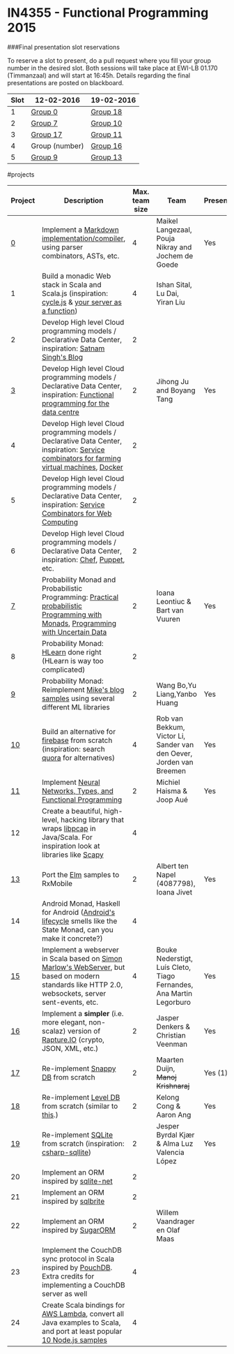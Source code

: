 # IN4355 - Functional Programming 2015


###Final presentation slot reservations

To reserve a slot to present, do a pull request where you fill your group number in the desired slot. Both sessions will take place at EWI-LB 01.170 (Timmanzaal) and will start at 16:45h. Details regarding the final presentations are posted on blackboard.



| Slot |  12-02-2016 | 19-02-2016 |
| --- | --- | --- |
| 1 | [Group 0](https://github.com/fptudelft/MarkdownCompiler) | [Group 18](https://github.com/fptudelft/lsm-hs)       |
| 2 | [Group 7](https://github.com/fptudelft/ProbabilisticMonads) | [Group 10](https://github.com/fptudelft/AlternativeFirebase)       |
| 3 | [Group 17](https://github.com/mjduijn/AlternativeSnappyDB) | [Group 11](https://github.com/fptudelft/NeuralNetworksFP)       |
| 4 | Group (number) | [Group 16](https://github.com/fptudelft/AlternativeRapture.IO)       |
| 5 | [Group 9](https://github.com/fptudelft/MachineLearningSamples) | [Group 13](https://github.com/fptudelft/ElmSamples) |


#projects

| Project | Description | Max. team size | Team | Presenting? | timeslot |
| ------- | ----------- | -------------- | ---- | ----------- | ----- |
| [0](https://github.com/fptudelft/MarkdownCompiler) | Implement a [Markdown implementation/compiler](http://research.microsoft.com/en-us/um/people/daan/madoko/doc/reference.html), using parser combinators, ASTs, etc. | 4 | Maikel Langezaal, Pouja Nikray and Jochem de Goede  | Yes | 12:10 - 12:15 |
| 1 | Build a monadic Web stack in Scala and Scala.js (inspiration: [cycle.js](http://cycle.js.org/) & [your server as a function](http://dl.acm.org/citation.cfm?id=2525538)) | 4 | Ishan Sital, Lu Dai, Yiran Liu| | - |
| 2 | Develop High level Cloud programming models / Declarative Data Center, inspiration: [Satnam Singh's Blog](http://blog.raintown.org/) | 2 |  | | - |
| [3](https://github.com/fptudelft/DeclarativeDataCenter) | Develop High level Cloud programming models / Declarative Data Center, inspiration: [Functional programming for the data centre](http://research.microsoft.com/en-us/um/people/simonpj/papers/parallel/epstein-thesis.pdf) | 2 | Jihong Ju and Boyang Tang | Yes | 14:40 - 14:55 |
| 4 | Develop High level Cloud programming models / Declarative Data Center, inspiration: [Service combinators for farming virtual machines](http://research.microsoft.com/pubs/70522/tr-2007-165.pdf), [Docker](https://www.docker.com/) | 2 |  | | - |
| 5 | Develop High level Cloud programming models / Declarative Data Center, inspiration: [Service Combinators for Web Computing](http://citeseerx.ist.psu.edu/viewdoc/download?doi=10.1.1.165.8408&rep=rep1&type=pdf) | 2 |  | | - | 
| 6 | Develop High level Cloud programming models / Declarative Data Center, inspiration: [Chef](https://www.chef.io/), [Puppet](https://github.com/puppetlabs/puppet), etc. | 2 |  | | - | 
| [7](https://github.com/fptudelft/ProbabilisticMonads) | Probability Monad and Probabilistic Programming: [Practical probabilistic Programming with Monads](http://dl.acm.org/citation.cfm?id=2804317), [Programming with Uncertain Data](http://www.cs.utexas.edu/users/mckinley/papers/bornholt-honors-2013.pdf) | 2 | Ioana Leontiuc & Bart van Vuuren | Yes | 10:30 - 10:45 | 
| 8 | Probability Monad: [HLearn](https://izbicki.me/public/papers/tfp2013-hlearn-a-machine-learning-library-for-haskell.pdf) done right (HLearn is way too complicated) | 2 |  | | - |
| [9](https://github.com/fptudelft/MachineLearningSamples) | Probability Monad: Reimplement [Mike's blog samples](https://xyclade.github.io/MachineLearning/)  using several different ML libraries| 2 | Wang Bo,Yu Liang,Yanbo Huang| Yes | 13:00 - 13:15 |
| [10](https://github.com/fptudelft/AlternativeFirebase) | Build an alternative for [firebase](https://www.firebase.com/) from scratch (inspiration: search [quora](https://www.quora.com/) for alternatives) | 4 |  Rob van Bekkum, Victor Li, Sander van den Oever, Jorden van Breemen | Yes | 13:20 - 13:35 |
| [11](https://github.com/fptudelft/NeuralNetworksFP) | Implement [Neural Networks, Types, and Functional Programming](http://colah.github.io/posts/2015-09-NN-Types-FP/) | 2 | Michiel Haisma & Joop Aué | Yes | 10:50 - 11:05 | 
| 12 | Create a beautiful, high-level, hacking library that wraps [libpcap](http://sourceforge.net/projects/libpcap/) in Java/Scala. For inspiration look at libraries like [Scapy](http://www.secdev.org/projects/scapy/) | 4 |  | | - |
| [13](https://github.com/fptudelft/ElmSamples) | Port the [Elm](http://elm-lang.org/) samples to RxMobile | 2 | Albert ten Napel (4087798), Ioana Jivet  | Yes | 14:00 - 14:15 | 
| 14 | Android Monad, Haskell for Android ([Android's lifecycle](http://blog.getprismatic.com/android-state-saving/) smells like the State Monad, can you make it concrete?) | 4 |  | | - |
| [15](https://github.com/fptudelft/MarlowsWebServer) | Implement a webserver in Scala based on [Simon Marlow's WebServer](http://community.haskell.org/~simonmar/papers/web-server-jfp.pdf), but based on modern standards like HTTP 2.0, websockets, server sent-events, etc. | 4 | Bouke Nederstigt, Luís Cleto, Tiago Fernandes, Ana Martin Legorburo | Yes | 11:10 - 11:25 | 
| [16](https://github.com/fptudelft/AlternativeRapture.IO) | Implement a **simpler** (i.e. more elegant, non-scalaz) version of [Rapture.IO](http://rapture.io/) (crypto, JSON, XML, etc.) | 2 | Jasper Denkers & Christian Veenman | Yes | 13:40 - 13:55 | 
| [17](https://github.com/mjduijn/AlternativeSnappyDB) | Re-implement [Snappy DB](http://www.snappydb.com/) from scratch | 2 | Maarten Duijn, ~~Manoj Krishnaraj~~ | Yes (1) | 11:30 - 11:45 |
| [18](https://github.com/fptudelft/lsm-hs) | Re-implement [Level DB](http://leveldb.org/) from scratch (similar to [this](https://github.com/dain/leveldb).) | 2 | Kelong Cong & Aaron Ang | Yes | 11:50 - 12:05 | 
| [19](https://github.com/fptudelft/AlternativeSQLite) | Re-implement [SQLite](https://www.sqlite.org/) from scratch (inspiration: [csharp-sqllite](https://code.google.com/p/csharp-sqlite/)) | 2 | Jesper Byrdal Kjær & Alma Luz Valencia López | Yes | 14:20 - 14:35 | 
| 20 | Implement an ORM inspired by [sqlite-net](https://github.com/praeclarum/sqlite-net) | 2 |  | | - |
| 21 | Implement an ORM inspired by [sqlbrite](https://github.com/square/sqlbrite) | 2 |  | | - | 
| 22 | Implement an ORM inspired by [SugarORM](http://satyan.github.io/sugar/) | 2 | Willem Vaandrager en Olaf Maas  | | - |
| 23 | Implement the CouchDB sync protocol in Scala inspired by [PouchDB](http://pouchdb.com/). Extra credits for implementing a CouchDB server as well  | 4 |  | | - |
| 24 | Create Scala bindings for [AWS Lambda](https://docs.aws.amazon.com/lambda/latest/dg/current-supported-versions.html), convert all Java examples to Scala, and port at least popular [10 Node.js samples](http://lmgtfy.com/?q=node.js+samples)  | 4 |  | | - |
